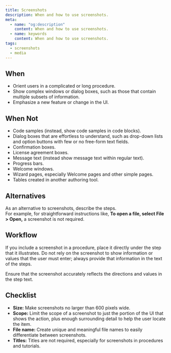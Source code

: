 ```yaml
---
title: Screenshots
description: When and how to use screenshots.
meta:
  - name: "og:description"
    content: When and how to use screenshots.
  - name: keywords
    content: When and how to use screenshots.
tags:
  - screenshots
  - media
---
```


## When

- Orient users in a complicated or long procedure.
- Show complex windows or dialog boxes, such as those that contain multiple subsets of information.
- Emphasize a new feature or change in the UI.

## When Not

- Code samples (instead, show code samples in code blocks).
- Dialog boxes that are effortless to understand, such as drop-down lists and option buttons with few or no free-form text fields.
- Confirmation boxes.
- License agreement boxes.
- Message text (instead show message text within regular text).
- Progress bars.
- Welcome windows.
- Wizard pages, especially Welcome pages and other simple pages.
- Tables created in another authoring tool.

## Alternatives

As an alternative to screenshots, describe the steps.<br />
For example, for straightforward instructions like, **To open a file, select File > Open,** a screenshot is not required.

## Workflow

If you include a screenshot in a procedure, place it directly under the step that it illustrates.
Do not rely on the screenshot to show information or values that the user must enter;
always provide that information in the text of the steps.

Ensure that the screenshot accurately reflects the directions and values in the step text.

## Checklist

- **Size:** Make screenshots no larger than 600 pixels wide.
- **Scope:** Limit the scope of a screenshot to just the portion of the UI that shows the action, plus enough surrounding detail to help the user locate the item.
- **File name:** Create unique and meaningful file names to easily differentiate between screenshots.
- **Titles:** Titles are not required, especially for screenshots in procedures and tutorials.

